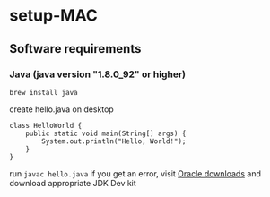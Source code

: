 # setup-MAC

## Software requirements

### Java (java version "1.8.0_92" or higher)

`brew install java`

create hello.java on desktop

```
class HelloWorld {
    public static void main(String[] args) {
        System.out.println("Hello, World!");
    }
}
```

run `javac hello.java`
if you get an error, visit [Oracle downloads](https://www.oracle.com/uk/java/technologies/downloads/#java21) and download appropriate JDK Dev kit
